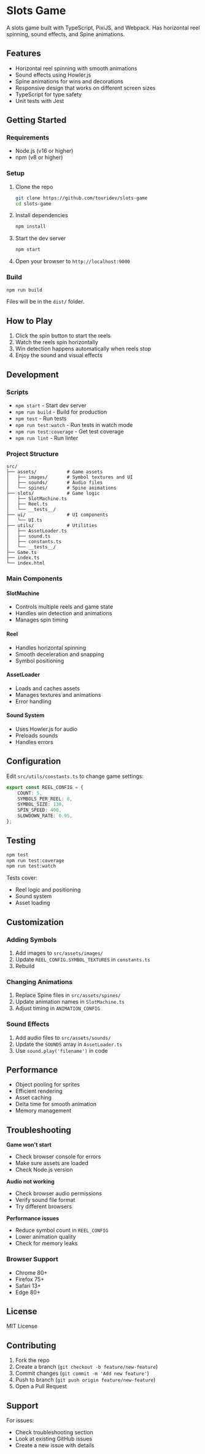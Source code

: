 # Slots Game

A slots game built with TypeScript, PixiJS, and Webpack. Has horizontal reel spinning, sound effects, and Spine animations.

## Features

- Horizontal reel spinning with smooth animations
- Sound effects using Howler.js
- Spine animations for wins and decorations
- Responsive design that works on different screen sizes
- TypeScript for type safety
- Unit tests with Jest
  
## Getting Started

### Requirements

- Node.js (v16 or higher)
- npm (v8 or higher)

### Setup

1. Clone the repo
   ```bash
   git clone https://github.com/touridev/slots-game
   cd slots-game
   ```

2. Install dependencies
   ```bash
   npm install
   ```

3. Start the dev server
   ```bash
   npm start
   ```

4. Open your browser to `http://localhost:9000`

### Build

```bash
npm run build
```

Files will be in the `dist/` folder.

## How to Play

1. Click the spin button to start the reels
2. Watch the reels spin horizontally
3. Win detection happens automatically when reels stop
4. Enjoy the sound and visual effects

## Development

### Scripts

- `npm start` - Start dev server
- `npm run build` - Build for production
- `npm test` - Run tests
- `npm run test:watch` - Run tests in watch mode
- `npm run test:coverage` - Get test coverage
- `npm run lint` - Run linter

### Project Structure

```
src/
├── assets/           # Game assets
│   ├── images/       # Symbol textures and UI
│   ├── sounds/       # Audio files
│   └── spines/       # Spine animations
├── slots/            # Game logic
│   ├── SlotMachine.ts
│   ├── Reel.ts
│   └── __tests__/
├── ui/               # UI components
│   └── UI.ts
├── utils/            # Utilities
│   ├── AssetLoader.ts
│   ├── sound.ts
│   ├── constants.ts
│   └── __tests__/
├── Game.ts
├── index.ts
└── index.html
```

### Main Components

#### SlotMachine
- Controls multiple reels and game state
- Handles win detection and animations
- Manages spin timing

#### Reel
- Handles horizontal spinning
- Smooth deceleration and snapping
- Symbol positioning

#### AssetLoader
- Loads and caches assets
- Manages textures and animations
- Error handling

#### Sound System
- Uses Howler.js for audio
- Preloads sounds
- Handles errors

## Configuration

Edit `src/utils/constants.ts` to change game settings:

```typescript
export const REEL_CONFIG = {
    COUNT: 5,
    SYMBOLS_PER_REEL: 8,
    SYMBOL_SIZE: 130,
    SPIN_SPEED: 400,
    SLOWDOWN_RATE: 0.95,
};
```

## Testing

```bash
npm test
npm run test:coverage
npm run test:watch
```

Tests cover:
- Reel logic and positioning
- Sound system
- Asset loading

## Customization

### Adding Symbols

1. Add images to `src/assets/images/`
2. Update `REEL_CONFIG.SYMBOL_TEXTURES` in `constants.ts`
3. Rebuild

### Changing Animations

1. Replace Spine files in `src/assets/spines/`
2. Update animation names in `SlotMachine.ts`
3. Adjust timing in `ANIMATION_CONFIG`

### Sound Effects

1. Add audio files to `src/assets/sounds/`
2. Update the `SOUNDS` array in `AssetLoader.ts`
3. Use `sound.play('filename')` in code

## Performance

- Object pooling for sprites
- Efficient rendering
- Asset caching
- Delta time for smooth animation
- Memory management

## Troubleshooting

**Game won't start**
- Check browser console for errors
- Make sure assets are loaded
- Check Node.js version

**Audio not working**
- Check browser audio permissions
- Verify sound file format
- Try different browsers

**Performance issues**
- Reduce symbol count in `REEL_CONFIG`
- Lower animation quality
- Check for memory leaks

### Browser Support

- Chrome 80+
- Firefox 75+
- Safari 13+
- Edge 80+

## License

MIT License

## Contributing

1. Fork the repo
2. Create a branch (`git checkout -b feature/new-feature`)
3. Commit changes (`git commit -m 'Add new feature'`)
4. Push to branch (`git push origin feature/new-feature`)
5. Open a Pull Request

## Support

For issues:
- Check troubleshooting section
- Look at existing GitHub issues
- Create a new issue with details
